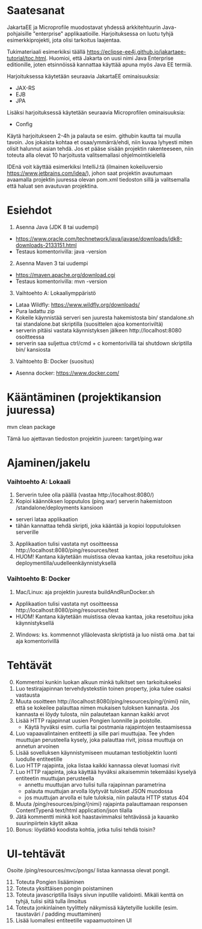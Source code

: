 # Saatesanat
JakartaEE ja Microprofile muodostavat yhdessä arkkitehtuurin Java-pohjaisille "enterprise" applikaatioille. Harjoituksessa on luotu tyhjä esimerkkiprojekti, jota olisi tarkoitus laajentaa.

Tukimateriaali esimerkiksi täällä https://eclipse-ee4j.github.io/jakartaee-tutorial/toc.html. Huomioi, että Jakarta on uusi nimi Java Enterprise editionille, joten etsinnöissä kannattaa käyttää apuna myös Java EE termiä. 

Harjoituksessa käytetään seuraavia JakartaEE ominaisuuksia:
  * JAX-RS
  * EJB
  * JPA 

Lisäksi harjoituksessä käytetään seuraavia Microprofilen ominaisuuksia:
  * Config

Käytä harjoitukseen 2-4h ja palauta se esim. githubin kautta tai muulla tavoin. Jos jokaista kohtaa et osaa/ymmärrä/ehdi, niin kuvaa lyhyesti miten olisit halunnut asian tehdä. Jos et pääse sisään projektin rakenteeseen, niin toteuta alla olevat 10 harjoitusta valitsemallasi ohjelmointikielellä

IDEnä voit käyttää esimerkiksi IntelliJ:tä (ilmainen kokeiluversio https://www.jetbrains.com/idea/), johon saat projektin avautumaan avaamalla projektin juuressa olevan pom.xml tiedoston sillä ja valitsemalla että haluat sen avautuvan projektina.

# Esiehdot 
1. Asenna Java (JDK 8 tai uudempi)
  * https://www.oracle.com/technetwork/java/javase/downloads/jdk8-downloads-2133151.html
  * Testaus komentorivilla: java -version
2. Asenna Maven 3 tai uudempi
  * https://maven.apache.org/download.cgi
  * Testaus komentorivilla: mvn -version
3. Vaihtoehto A: Lokaaliymppäristö 
  * Lataa Wildfly: https://www.wildfly.org/downloads/
  * Pura ladattu zip
  * Kokeile käynnistää serveri sen juuresta hakemistosta bin/ standalone.sh tai standalone.bat skriptilla (suosittelen ajoa komentoriviltä)
  * serverin pitäisi vastata käynnistyksen jälkeen http://localhost:8080 osoitteessa
  * serverin saa suljettua ctrl/cmd + c komentorivillä tai shutdown skriptilla bin/ kansiosta
3. Vaihtoehto B: Docker (suositus)
  * Asenna docker: https://www.docker.com/

# Kääntäminen (projektikansion juuressa)
mvn clean package

Tämä luo ajettavan tiedoston projektin juureen: target/ping.war

# Ajaminen/jakelu

### Vaihtoehto A: Lokaali

1. Serverin tulee olla päällä (vastaa http://localhost:8080/)
2. Kopioi käännöksen lopputulos (ping.war) serverin hakemistoon /standalone/deployments kansioon
* serveri lataa applikaation
* tähän kannattaa tehdä skripti, joka kääntää ja kopioi lopputuloksen serverille
3. Applikaation tulisi vastata nyt osoitteessa http://localhost:8080/ping/resources/test
4. HUOM! Kantana käytetään muistissa olevaa kantaa, joka resetoituu joka deploymentilla/uudelleenkäynnistyksellä

### Vaihtoehto B: Docker

1. Mac/Linux: aja projektin juuresta buildAndRunDocker.sh
  * Applikaation tulisi vastata nyt osoitteessa http://localhost:8080/ping/resources/test  
  * HUOM! Kantana käytetään muistissa olevaa kantaa, joka resetoituu joka käynnistyksellä
2. Windows: ks. kommennot ylläolevasta skriptistä ja luo niistä oma .bat tai aja komentorivillä

# Tehtävät
0. Kommentoi kunkin luokan alkuun minkä tulkitset sen tarkoitukseksi
1. Luo testirajapinnan tervehdystekstiin toinen property, joka tulee osaksi vastausta   
2. Muuta osoitteen http://localhost:8080/ping/resources/ping/{nimi} niin, että se kokeilee palauttaa nimen mukaisen tuloksen kannasta. Jos kannasta ei löydy tulosta, niin palautetaan kannan kaikki arvot
3. Lisää HTTP rajapinnat uusien Pongien luonnille ja poistolle. 
   * Käytä hyväksi esim. curlia tai postmania rajapintojen testaamisessa
4. Luo vapaavalintainen entiteetti ja sille pari muuttujaa. Tee yhden muuttujan perusteella kysely, joka palauttaa rivit, joissa muuttuja on annetun arvoinen
5. Lisää sovelluksen käynnistymiseen muutaman testiobjektin luonti luodulle entiteetille   
6. Luo HTTP rajapinta, joka listaa kaikki kannassa olevat luomasi rivit
7. Luo HTTP rajapinta, joka käyttää hyväksi aikaisemmin tekemääsi kyselyä entiteetin muuttujan perusteella
   * annettu muuttujan arvo tulisi tulla rajapinnan parametrina
   * palauta muuttujan arvolla löytyvät tulokset JSON muodossa   
   * jos muuttujan arvolla ei tule tuloksia, niin palauta HTTP status 404
8. Muuta /ping/resources/ping/{nimi} rajapinta palauttamaan responsen ContentTypenä text/html application/json tilalla
9. Jätä kommentti minkä koit haastavimmaksi tehtävässä ja kauanko suurinpiirtein käytit aikaa
10. Bonus: löydätkö koodista kohtia, jotka tulisi tehdä toisin?

# UI-tehtävät 
Osoite /ping/resources/mvc/pongs/ listaa kannassa olevat pongit.

11. Toteuta Pongien lisääminen
12. Toteuta yksittäisen pongin poistaminen
13. Toteuta javascriptilla lisäys sivun inputille validointi. Mikäli kenttä on tyhjä, tulisi siitä tulla ilmoitus
14. Toteuta jonkinlainen tyylittely näkymissä käytetyille luokille (esim. taustaväri / padding muuttaminen)    
15. Lisää luomallesi entiteetille vapaamuotoinen UI
